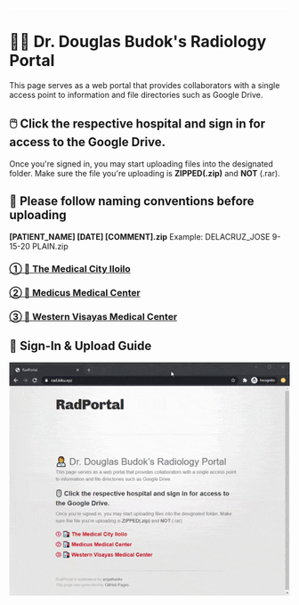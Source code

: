 ![image](placeholder.png)
# 👨‍⚕️ Dr. Douglas Budok's Radiology Portal 
This page serves as a web portal that provides collaborators with a single access point to information and file directories such as Google Drive.


## 🖱️ Click the respective hospital and sign in for access to the Google Drive.
Once you're signed in, you may start uploading files into the designated folder.
Make sure the file you're uploading is **ZIPPED(.zip)** and **NOT** (.rar).

## 📃 Please follow naming conventions before uploading
**[PATIENT_NAME] [DATE] [COMMENT].zip**
Example: DELACRUZ_JOSE 9-15-20 PLAIN.zip


### [① 🏥 The Medical City Iloilo ](https://drive.google.com/drive/folders/1Oli8-FsKlBs2TlBeY-HgykXdQsqHss8c?usp=sharing)
### [② 🏥 Medicus Medical Center ](https://drive.google.com/drive/folders/1XDL81PD1TQwQH-oEE0wXQh_1isFGkrse?usp=sharing)
### [③ 🏥 Western Visayas Medical Center ](https://drive.google.com/drive/folders/15L-2_NJbmHVreGEuEdKyQnsCjwTxcVum?usp=sharing)

## 💭 Sign-In & Upload Guide
![demo](demo.gif)

